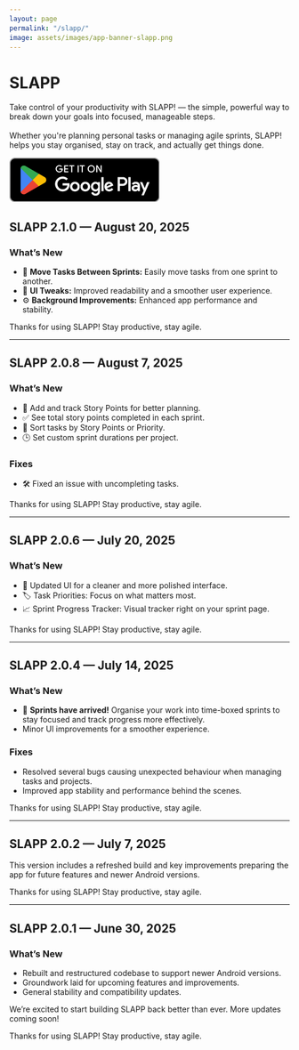 ```yaml
---
layout: page
permalink: "/slapp/"
image: assets/images/app-banner-slapp.png
---
```


<div class="app-section">
  <div class="app-info">
    <h1>SLAPP</h1>
    <p>
        Take control of your productivity with SLAPP! — the simple, powerful way to break down your goals into focused, manageable steps.  
        <br><br>
        Whether you're planning personal tasks or managing agile sprints, SLAPP! helps you stay organised, stay on track, and actually get things done.  
    </p>
    <a href="https://play.google.com/store/apps/details?id=com.robertwildgoose.slapp&hl=en_GB">
      <img src="../assets/images/google-play.png" alt="Get it on Google Play" class="store-badge" />
    </a>
  </div>
</div>

## SLAPP 2.1.0 — August 20, 2025
### What’s New
- 🔁 **Move Tasks Between Sprints:** Easily move tasks from one sprint to another.  
- 🎨 **UI Tweaks:** Improved readability and a smoother user experience.  
- ⚙️ **Background Improvements:** Enhanced app performance and stability.  

Thanks for using SLAPP! Stay productive, stay agile.

---

## SLAPP 2.0.8 — August 7, 2025
### What’s New
- 🔢 Add and track Story Points for better planning.  
- ✅ See total story points completed in each sprint.  
- 🔀 Sort tasks by Story Points or Priority.  
- 🕒 Set custom sprint durations per project.  

### Fixes
- 🛠️ Fixed an issue with uncompleting tasks.  

Thanks for using SLAPP! Stay productive, stay agile.

---

## SLAPP 2.0.6 — July 20, 2025
### What’s New
- 🎨 Updated UI for a cleaner and more polished interface.  
- 🏷️ Task Priorities: Focus on what matters most.  
- 📈 Sprint Progress Tracker: Visual tracker right on your sprint page.  

Thanks for using SLAPP! Stay productive, stay agile.

---

## SLAPP 2.0.4 — July 14, 2025
### What’s New
- 🏁 **Sprints have arrived!** Organise your work into time-boxed sprints to stay focused and track progress more effectively.  
- Minor UI improvements for a smoother experience.  

### Fixes
- Resolved several bugs causing unexpected behaviour when managing tasks and projects.  
- Improved app stability and performance behind the scenes.  

Thanks for using SLAPP! Stay productive, stay agile.

---

## SLAPP 2.0.2 — July 7, 2025
This version includes a refreshed build and key improvements preparing the app for future features and newer Android versions.  

Thanks for using SLAPP! Stay productive, stay agile.

---

## SLAPP 2.0.1 — June 30, 2025
### What’s New
- Rebuilt and restructured codebase to support newer Android versions.  
- Groundwork laid for upcoming features and improvements.  
- General stability and compatibility updates.  

We’re excited to start building SLAPP back better than ever. More updates coming soon!  

Thanks for using SLAPP! Stay productive, stay agile.